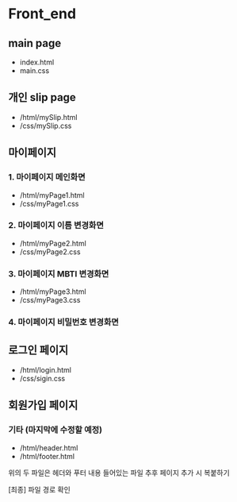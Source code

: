 # Front_end

## main page
- index.html
- main.css

## 개인 slip page
- /html/mySlip.html
- /css/mySlip.css

## 마이페이지
### 1. 마이페이지 메인화면
- /html/myPage1.html
- /css/myPage1.css

### 2. 마이페이지 이름 변경화면
- /html/myPage2.html
- /css/myPage2.css

### 3. 마이페이지 MBTI 변경화면
- /html/myPage3.html
- /css/myPage3.css

### 4. 마이페이지 비밀번호 변경화면


## 로그인 페이지
- /html/login.html
- /css/sigin.css

## 회원가입 페이지

### 기타 (마지막에 수정할 예정)
- /html/header.html
- /html/footer.html

위의 두 파일은 헤더와 푸터 내용 들어있는 파일
추후 페이지 추가 시 복붙하기

[최종]
파일 경로 확인